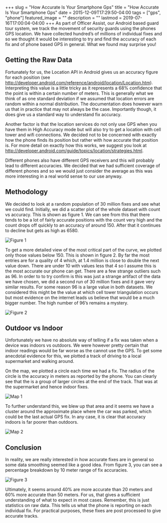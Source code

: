 +++
slug = "How Accurate Is Your Smartphone Gps"
title =  "How Accurate Is Your Smartphone Gps"
date = 2015-12-09T17:29:50-04:00
tags = ["gps", "phone"]
featured_image = ""
description = ""
lastmod = 2019-07-16T17:00:04-04:00
+++
As part of Officer Assist, our Android based guard tour system, we track the movement of security guards using the phones GPS location.  We have collected hundred’s of millions of individual fixes and so we thought it would be interesting to try and find the accuracy of each fix and of phone based GPS in general.   What we found may surprise you!

## Getting the Raw Data
Fortunately for us, the Location API in Android gives us an accuracy figure for each position (see http://developer.android.com/reference/android/location/Location.htm).  Interpreting this value is a little tricky as it represents a 68% confidence that the point is within a certain number of meters.  This is generally what we think of as one standard deviation if we assumed that location errors are random within a normal distribution.   The documentation does however warn us that in practice that may not always be the case.  Importantly though, it does give us a standard way to understand fix accuracy.

Another factor is that the location services do not only use GPS when you have them in High Accuracy mode but will also try to get a location with cell tower and wifi connections.  We decided not to be concerned with exactly how the phone finds its position but rather with how accurate that position is.  For more detail on exactly how this works, we suggest you look at http://developer.android.com/guide/topics/location/strategies.html.

Different phones also have different GPS receivers and this will probably lead to different accuracies.  We decided that we had sufficient coverage of different phones and so we would just consider the average as this was more interesting in a real world sense to our use anyway.

## Methodology
We decided to look at a random population of 30 million fixes and see what we could find.  Initially, we did a scatter plot of the whole dataset with count vs accuracy.  This is shown as figure 1.  We can see from this that there tends to be a lot of fairly accurate positions with the count very high and the count drops off quickly to an accuracy of around 150.  After that it continues to decline but gets as high as 6580.

![Figure 1](/images/figure_1.png)

To get a more detailed view of the most critical part of the curve, we plotted only those values below 150.  This is shown in figure 2.  By far the most entries are for a quality of 4 which, at 1.4 million is close to double the next value down.  There are under 10 with values less that 4 so I assume this is the most accurate our phone can get.  There are a few strange outliers such as 96.  In order to to try confirm is this was just a strange artifact of the data we have chosen, we did a second run of 30 million fixes and it gave very similar results.  For some reason 96 is a large value in both datasets.  We considered this might be the value at which cell tower triangulation occurs but most evidence on the internet leads us believe that would be a much bigger number.  The high number of 96’s remains a mystery.

![Figure 2](/images/figure_2.png)

## Outdoor vs Indoor
Unfortunately we have no absolute way of telling if a fix was taken when a device was indoors vs outdoors.  We were however pretty certain that indoor readings would be far worse as the cannot use the GPS.  To get some anecdotal evidence for this, we plotted a track of driving to a local supermarket and walking around.

On the map, we plotted a circle each time we had a fix.  The radius of the circle is the accuracy in meters as reported by the phone.  You can clearly see that the is a group of larger circles at the end of the track.  That was at the supermarket and hence indoor fixes.

![Map 1](/images/map_1.png)

To further understand this, we blew up that area and it seems we have a cluster around the approximate place where the car was parked, which could be the last actual GPS fix.  In any case, it is clear that accuracy indoors is far poorer than outdoors.

![Map 2](/images/map_2.png)

## Conclusion
In reality, we are really interested in how accurate fixes are in general so some data smoothing seemed like a good idea.  From figure 3, you can see a percentage breakdown by 10 meter range of fix accuracies.

![Figure 3](/images/figure_3.png)

Ultimately, it seems around 40% are more accurate than 20 meters and 60% more accurate than 50 meters.  For us, that gives a sufficient understanding of what to expect in most cases.  Remember, this is just statistics on raw data.  This tells us what the phone is reporting on each individual fix.  For practical purposes, these fixes are post processed to give accurate tracks.
